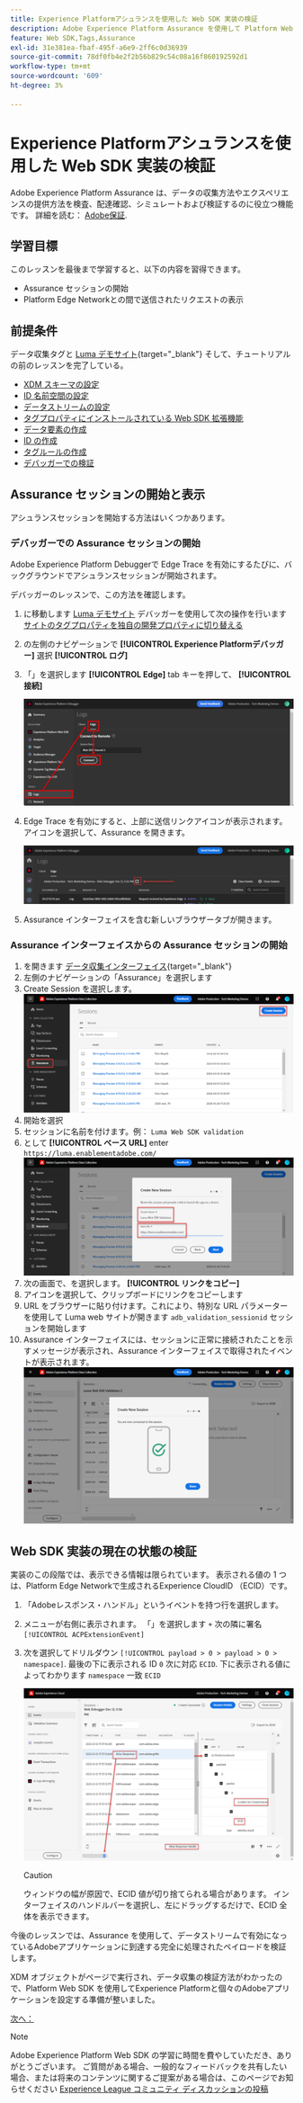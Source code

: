 ```yaml
---
title: Experience Platformアシュランスを使用した Web SDK 実装の検証
description: Adobe Experience Platform Assurance を使用して Platform Web SDK 実装を検証する方法を説明します。 このレッスンは、Web SDK を使用したAdobe Experience Cloudの実装チュートリアルの一部です。
feature: Web SDK,Tags,Assurance
exl-id: 31e381ea-fbaf-495f-a6e9-2ff6c0d36939
source-git-commit: 78df0fb4e2f2b56b829c54c08a16f860192592d1
workflow-type: tm+mt
source-wordcount: '609'
ht-degree: 3%

---
```


# Experience Platformアシュランスを使用した Web SDK 実装の検証

Adobe Experience Platform Assurance は、データの収集方法やエクスペリエンスの提供方法を検査、配達確認、シミュレートおよび検証するのに役立つ機能です。 詳細を読む： [Adobe保証](https://experienceleague.adobe.com/en/docs/experience-platform/assurance/home).


## 学習目標

このレッスンを最後まで学習すると、以下の内容を習得できます。

* Assurance セッションの開始
* Platform Edge Networkとの間で送信されたリクエストの表示

## 前提条件

データ収集タグと [Luma デモサイト](https://luma.enablementadobe.com/content/luma/us/en.html){target="_blank"} そして、チュートリアルの前のレッスンを完了している。

* [XDM スキーマの設定](configure-schemas.md)
* [ID 名前空間の設定](configure-identities.md)
* [データストリームの設定](configure-datastream.md)
* [タグプロパティにインストールされている Web SDK 拡張機能](install-web-sdk.md)
* [データ要素の作成](create-data-elements.md)
* [ID の作成](create-identities.md)
* [タグルールの作成](create-tag-rule.md)
* [デバッガーでの検証](validate-with-debugger.md)


## Assurance セッションの開始と表示

アシュランスセッションを開始する方法はいくつかあります。

### デバッガーでの Assurance セッションの開始

Adobe Experience Platform Debuggerで Edge Trace を有効にするたびに、バックグラウンドでアシュランスセッションが開始されます。

デバッガーのレッスンで、この方法を確認します。

1. に移動します [Luma デモサイト](https://luma.enablementadobe.com/content/luma/us/en.html) デバッガーを使用して次の操作を行います [サイトのタグプロパティを独自の開発プロパティに切り替える](validate-with-debugger.md#use-the-experience-platform-debugger-to-map-to-your-tags-property)
1. の左側のナビゲーションで **[!UICONTROL Experience Platformデバッガー]** 選択 **[!UICONTROL ログ]**
1. 「」を選択します **[!UICONTROL Edge]** tab キーを押して、 **[!UICONTROL 接続]**

   ![Edge Trace の接続](assets/analytics-debugger-edgeTrace.png)
1. Edge Trace を有効にすると、上部に送信リンクアイコンが表示されます。 アイコンを選択して、Assurance を開きます。

   ![Assurance セッションの開始](assets/validate-debugger-start-assurnance.png)

1. Assurance インターフェイスを含む新しいブラウザータブが開きます。

### Assurance インターフェイスからの Assurance セッションの開始

1. を開きます [データ収集インターフェイス](https://experience.adobe.com/#/data-collection/home){target="_blank"}
1. 左側のナビゲーションの「Assurance」を選択します
1. Create Session を選択します。
   ![Assurance セッションの作成](assets/assurance-create-session.png)
1. 開始を選択
1. セッションに名前を付けます。例： `Luma Web SDK validation`
1. として **[!UICONTROL ベース URL]** enter `https://luma.enablementadobe.com/`
   ![Assurance セッションに名前を付ける](assets/assurance-name-session.png)
1. 次の画面で、を選択します。 **[!UICONTROL リンクをコピー]**
1. アイコンを選択して、クリップボードにリンクをコピーします
1. URL をブラウザーに貼り付けます。これにより、特別な URL パラメーターを使用して Luma web サイトが開きます `adb_validation_sessionid` セッションを開始します
1. Assurance インターフェイスには、セッションに正常に接続されたことを示すメッセージが表示され、Assurance インターフェイスで取得されたイベントが表示されます。
   ![Assurance セッションが接続されました](assets/assurance-success.png)

## Web SDK 実装の現在の状態の検証

実装のこの段階では、表示できる情報は限られています。 表示される値の 1 つは、Platform Edge Networkで生成されるExperience CloudID （ECID）です。

1. 「Adobeレスポンス・ハンドル」というイベントを持つ行を選択します。
1. メニューが右側に表示されます。 「」を選択します `+` 次の隣に署名 `[!UICONTROL ACPExtensionEvent]`
1. 次を選択してドリルダウン `[!UICONTROL payload > 0 > payload > 0 > namespace]`. 最後の下に表示される ID `0` 次に対応 `ECID`. 下に表示される値によってわかります `namespace` 一致 `ECID`

   ![Assurance 検証 ECID](assets/validate-assurance-ecid.png)

   >[!CAUTION]
   >
   >ウィンドウの幅が原因で、ECID 値が切り捨てられる場合があります。 インターフェイスのハンドルバーを選択し、左にドラッグするだけで、ECID 全体を表示できます。

今後のレッスンでは、Assurance を使用して、データストリームで有効になっているAdobeアプリケーションに到達する完全に処理されたペイロードを検証します。

XDM オブジェクトがページで実行され、データ収集の検証方法がわかったので、Platform Web SDK を使用してExperience Platformと個々のAdobeアプリケーションを設定する準備が整いました。

[次へ： ](setup-experience-platform.md)

>[!NOTE]
>
>Adobe Experience Platform Web SDK の学習に時間を費やしていただき、ありがとうございます。 ご質問がある場合、一般的なフィードバックを共有したい場合、または将来のコンテンツに関するご提案がある場合は、このページでお知らせください [Experience League コミュニティ ディスカッションの投稿](https://experienceleaguecommunities.adobe.com/t5/adobe-experience-platform-launch/tutorial-discussion-implement-adobe-experience-cloud-with-web/td-p/444996)
